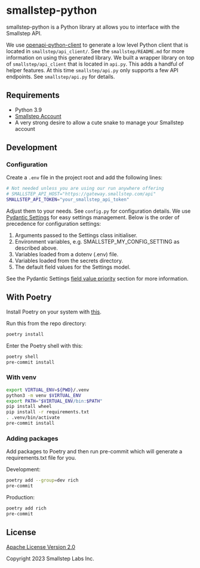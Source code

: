 # smallstep-python

smallstep-python is a Python library at allows you to interface with the Smallstep API.

We use [openapi-python-client](https://github.com/openapi-generators/openapi-python-client) to generate a low level Python client that is located in `smallstep/api_client/`. See the `smallstep/README.md` for more information on using this generated library. We built a wrapper library on top of `smallstep/api_client` that is located in `api.py`. This adds a handful of helper features. At this time `smallstep/api.py` only supports a few API endpoints. See `smallstep/api.py` for details.

## Requirements

* Python 3.9
* [Smallstep Account](https://smallstep.com/signup)
* A very strong desire to allow a cute snake to manage your Smallstep account

## Development

### Configuration

Create a `.env` file in the project root and add the following lines:

```bash
# Not needed unless you are using our run anywhere offering
# SMALLSTEP_API_HOST="https://gateway.smallstep.com/api"
SMALLSTEP_API_TOKEN="your_smallstep_api_token"
```

Adjust them to your needs. See `config.py` for configuration details. We use [Pydantic Settings](https://docs.pydantic.dev/latest/concepts/pydantic_settings/) for easy settings management. Below is the order of precedence for configuration settings:

1. Arguments passed to the Settings class initialiser.
1. Environment variables, e.g. SMALLSTEP_MY_CONFIG_SETTING as described above.
1. Variables loaded from a dotenv (.env) file.
1. Variables loaded from the secrets directory.
1. The default field values for the Settings model.

See the Pydantic Settings [field value priority](https://docs.pydantic.dev/latest/concepts/pydantic_settings/#field-value-priority) section for more information.

## With Poetry

Install Poetry on your system with [this](https://python-poetry.org/docs/#installation).

Run this from the repo directory:

```bash
poetry install
```

Enter the Poetry shell with this:

```bash
poetry shell
pre-commit install
```

### With venv

```bash
export VIRTUAL_ENV=${PWD}/.venv
python3 -m venv $VIRTUAL_ENV
export PATH="$VIRTUAL_ENV/bin:$PATH"
pip install wheel
pip install -r requirements.txt
. .venv/bin/activate
pre-commit install
```

### Adding packages

Add packages to Poetry and then run pre-commit which will generate a requirements.txt file for you.

Development:

```bash
poetry add --group=dev rich
pre-commit
```

Production:

```bash
poetry add rich
pre-commit
```

## License

[Apache License Version 2.0](http://www.apache.org/licenses/LICENSE-2.0)

Copyright 2023 Smallstep Labs Inc.
